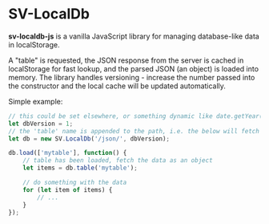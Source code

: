
SV-LocalDb
=================================================

**sv-localdb-js** is a vanilla JavaScript library for managing database-like data in localStorage.

A "table" is requested, the JSON response from the server is cached in localStorage for fast lookup, and the parsed JSON (an object) is loaded into memory. The library handles versioning - increase the number passed into the constructor and the local cache will be updated automatically.

Simple example:

```js
// this could be set elsewhere, or something dynamic like date.getYear()+date.getMonth() to automatically refresh each month
let dbVersion = 1;
// the 'table' name is appended to the path, i.e. the below will fetch JSON from example.com/json/mytable
let db = new SV.LocalDb('/json/', dbVersion);

db.load(['mytable'], function() {
	// table has been loaded, fetch the data as an object
	let items = db.table('mytable');

	// do something with the data
	for (let item of items) {
		// ...
	}
});
```
